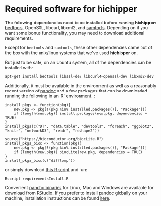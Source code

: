 # Required software for hichipper

The following dependencies need to be installed before running **hichipper**:
[bedtools](http://bedtools.readthedocs.io/en/latest/content/installation.html), OpenSSL, libcurl, libxml2,
and [samtools](http://www.htslib.org/download/). Depending on if you want some bonus functionality,
you may need to download additional requirements. 

Except for `bedtools` and `samtools`, these other dependencies came out of the
box with the unix/linux systems that we've used **hichipper** on. 

But just to be safe, on an Ubuntu system, all of the dependencies can be installed with:
```
apt-get install bedtools libssl-dev libcurl4-openssl-dev libxml2-dev
```

Additionally, `R` must be available in the environment as well as a reasonably recent
version of [pandoc](http://pandoc.org) and a few packages that can be downloaded running the following
in an 'R' environment. :

```
install_pkgs <- function(pkg){
    new.pkg <- pkg[!(pkg %in% installed.packages()[, "Package"])]
    if (length(new.pkg)) install.packages(new.pkg, dependencies = TRUE)
}
install_pkgs(c("DT", "data.table", "devtools", "foreach", "ggplot2", "knitr", "networkD3", "readr", "reshape2"))

source("https://bioconductor.org/biocLite.R")
install_pkgs_bioc <- function(pkg){
    new.pkg <- pkg[!(pkg %in% installed.packages()[, "Package"])]
    if (length(new.pkg)) biocLite(new.pkg, dependencies = TRUE)
}
install_pkgs_bioc(c("diffloop"))
```

or simply download [this R script](https://github.com/aryeelab/hichipper/blob/master/hichipper/requirementsInstall.R) and run:
```
Rscript requirementsInstall.R
```

Convenient [pandoc binaries](https://s3.amazonaws.com/rstudio-buildtools/pandoc-1.12.4.2.zip) for Linux,
Mac and Windows are available for download from RStudio. If you prefer to install pandoc globally
on your machine, installation instructions can be found [here](http://pandoc.org/installing.html).

<br><br>